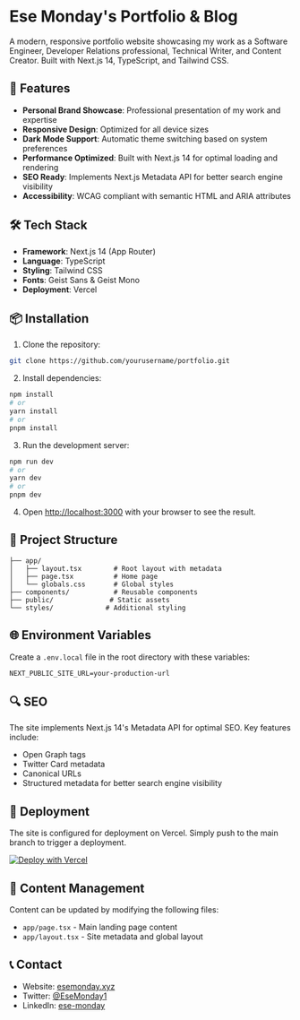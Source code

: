 # Ese Monday's Portfolio & Blog

A modern, responsive portfolio website showcasing my work as a Software Engineer, Developer Relations professional, Technical Writer, and Content Creator. Built with Next.js 14, TypeScript, and Tailwind CSS.

## 🚀 Features

- **Personal Brand Showcase**: Professional presentation of my work and expertise
- **Responsive Design**: Optimized for all device sizes
- **Dark Mode Support**: Automatic theme switching based on system preferences
- **Performance Optimized**: Built with Next.js 14 for optimal loading and rendering
- **SEO Ready**: Implements Next.js Metadata API for better search engine visibility
- **Accessibility**: WCAG compliant with semantic HTML and ARIA attributes

## 🛠️ Tech Stack

- **Framework**: Next.js 14 (App Router)
- **Language**: TypeScript
- **Styling**: Tailwind CSS
- **Fonts**: Geist Sans & Geist Mono
- **Deployment**: Vercel

## 📦 Installation

1. Clone the repository:
```bash
git clone https://github.com/yourusername/portfolio.git
```

2. Install dependencies:
```bash
npm install
# or
yarn install
# or
pnpm install
```

3. Run the development server:
```bash
npm run dev
# or
yarn dev
# or
pnpm dev
```

4. Open [http://localhost:3000](http://localhost:3000) with your browser to see the result.

## 📂 Project Structure

```
├── app/
│   ├── layout.tsx        # Root layout with metadata
│   ├── page.tsx          # Home page
│   └── globals.css       # Global styles
├── components/           # Reusable components
├── public/              # Static assets
└── styles/             # Additional styling
```

## 🌐 Environment Variables

Create a `.env.local` file in the root directory with these variables:

```
NEXT_PUBLIC_SITE_URL=your-production-url
```

## 🔍 SEO

The site implements Next.js 14's Metadata API for optimal SEO. Key features include:
- Open Graph tags
- Twitter Card metadata
- Canonical URLs
- Structured metadata for better search engine visibility

## 🚀 Deployment

The site is configured for deployment on Vercel. Simply push to the main branch to trigger a deployment.

[![Deploy with Vercel](https://vercel.com/button)](https://vercel.com/new/clone?repository-url=https://github.com/ESE-MONDAY/portolio-2.0)

## 📝 Content Management

Content can be updated by modifying the following files:
- `app/page.tsx` - Main landing page content
- `app/layout.tsx` - Site metadata and global layout



## 📞 Contact

- Website: [esemonday.xyz](https://www.esemonday.xyz)
- Twitter: [@EseMonday1](https://twitter.com/EseMonday1)
- LinkedIn: [ese-monday](https://www.linkedin.com/in/ese-monday/)
